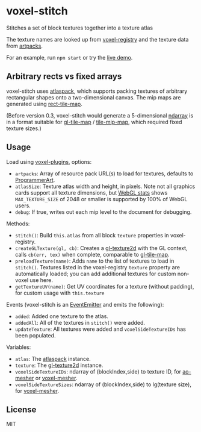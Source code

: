 # voxel-stitch

Stitches a set of block textures together into a texture atlas

The texture names are looked up from [voxel-registry](https://github.com/deathcap/voxel-registry)
and the texture data from [artpacks](https://github.com/deathcap/artpacks).

For an example, run `npm start` or try the [live demo](http://deathcap.github.io/voxel-stitch).

## Arbitrary rects vs fixed arrays
voxel-stitch uses
[atlaspack](https://github.com/shama/atlaspack), which supports packing textures of arbitrary rectangular
shapes onto a two-dimensional canvas. The mip maps are generated using
[rect-tile-map](https://github.com/deathcap/rect-tile-map).

(Before version 0.3, voxel-stitch would generate a
5-dimensional [ndarray](https://github.com/mikolalysenko/ndarray) is in a format suitable for
[gl-tile-map](https://github.com/mikolalysenko/gl-tile-map) /
[tile-mip-map](https://github.com/mikolalysenko/tile-mip-map), which required fixed texture sizes.)

## Usage
Load using [voxel-plugins](https://github.com/deathcap/voxel-plugins), options:

* `artpacks`: Array of resource pack URL(s) to load for textures, defaults to [ProgrammerArt](https://github.com/deathcap/ProgrammerArt).
* `atlasSize`: Texture atlas width and height, in pixels. Note not all graphics cards support
all texture dimensions, but [WebGL stats](http://webglstats.com/) shows `MAX_TEXTURE_SIZE` of 2048
or smaller is supported by 100% of WebGL users.
* `debug`: If true, writes out each mip level to the document for debugging.

Methods:

* `stitch()`: Build `this.atlas` from all block `texture` properties in voxel-registry.
* `createGLTexture(gl, cb)`: Creates a [gl-texture2d](https://github.com/gl-modules/gl-texture2d) with the GL context, calls `cb(err, tex)` when complete,
comparable to [gl-tile-map](https://github.com/mikolalysenko/gl-tile-map).
* `preloadTexture(name)`: Adds `name` to the list of textures to load in `stitch()`.
Textures listed in the voxel-registry `texture` property are automatically loaded;
you can add additional textures for custom non-voxel use here.
* `getTextureUV(name)`: Get UV coordinates for a texture (without padding), for custom usage with `this.texture`

Events (voxel-stitch is an [EventEmitter](http://nodejs.org/api/events.html) and emits the following):

* `added`: Added one texture to the atlas.
* `addedAll`: All of the textures in `stitch()` were added.
* `updateTexture`: All textures were added and `voxelSideTextureIDs` has been populated.

Variables:

* `atlas`: The [atlaspack](https://github.com/shama/atlaspack) instance.
* `texture`: The [gl-texture2d](https://github.com/gl-modules/gl-texture2d) instance.
* `voxelSideTextureIDs`: ndarray of (blockIndex,side) to texture ID, for [ao-mesher](https://github.com/mikolalysenko/ao-mesher) or [voxel-mesher](https://github.com/deathcap/voxel-mesher).
* `voxelSideTextureSizes`: ndarray of (blockIndex,side) to lg(texture size), for [voxel-mesher](https://github.com/deathcap/voxel-mesher).

## License

MIT

